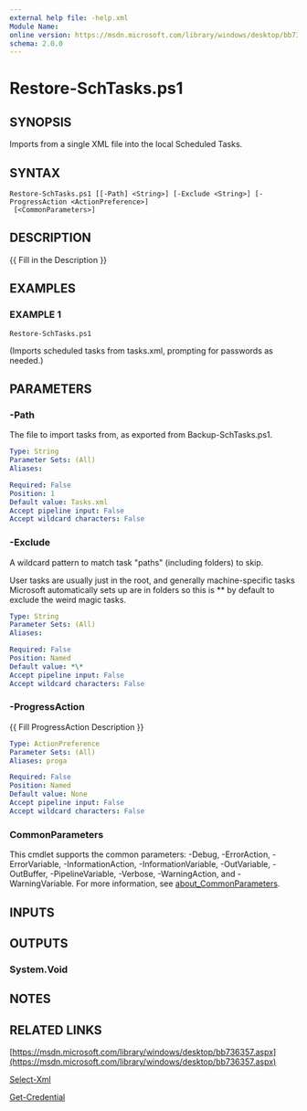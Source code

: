 ```yaml
---
external help file: -help.xml
Module Name:
online version: https://msdn.microsoft.com/library/windows/desktop/bb736357.aspx
schema: 2.0.0
---
```


# Restore-SchTasks.ps1

## SYNOPSIS
Imports from a single XML file into the local Scheduled Tasks.

## SYNTAX

```
Restore-SchTasks.ps1 [[-Path] <String>] [-Exclude <String>] [-ProgressAction <ActionPreference>]
 [<CommonParameters>]
```

## DESCRIPTION
{{ Fill in the Description }}

## EXAMPLES

### EXAMPLE 1
```
Restore-SchTasks.ps1
```

(Imports scheduled tasks from tasks.xml, prompting for passwords as needed.)

## PARAMETERS

### -Path
The file to import tasks from, as exported from Backup-SchTasks.ps1.

```yaml
Type: String
Parameter Sets: (All)
Aliases:

Required: False
Position: 1
Default value: Tasks.xml
Accept pipeline input: False
Accept wildcard characters: False
```

### -Exclude
A wildcard pattern to match task "paths" (including folders) to skip.

User tasks are usually just in the root, and generally machine-specific
tasks Microsoft automatically sets up are in folders so this is *\* by
default to exclude the weird magic tasks.

```yaml
Type: String
Parameter Sets: (All)
Aliases:

Required: False
Position: Named
Default value: *\*
Accept pipeline input: False
Accept wildcard characters: False
```

### -ProgressAction
{{ Fill ProgressAction Description }}

```yaml
Type: ActionPreference
Parameter Sets: (All)
Aliases: proga

Required: False
Position: Named
Default value: None
Accept pipeline input: False
Accept wildcard characters: False
```

### CommonParameters
This cmdlet supports the common parameters: -Debug, -ErrorAction, -ErrorVariable, -InformationAction, -InformationVariable, -OutVariable, -OutBuffer, -PipelineVariable, -Verbose, -WarningAction, and -WarningVariable. For more information, see [about_CommonParameters](http://go.microsoft.com/fwlink/?LinkID=113216).

## INPUTS

## OUTPUTS

### System.Void
## NOTES

## RELATED LINKS

[https://msdn.microsoft.com/library/windows/desktop/bb736357.aspx](https://msdn.microsoft.com/library/windows/desktop/bb736357.aspx)

[Select-Xml]()

[Get-Credential]()


